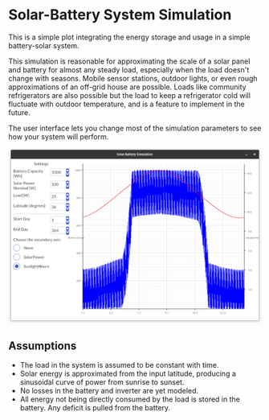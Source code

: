 # Solar-Battery System Simulation
This is a simple plot integrating the energy storage and usage in a simple battery-solar system. 

This simulation is reasonable for approximating the scale of a solar panel and battery for almost any steady load, especially when the load doesn't change with seasons. Mobile sensor stations, outdoor lights, or even rough approximations of an off-grid house are possible. Loads like community refrigerators are also possible but the load to keep a refrigerator cold will fluctuate with outdoor temperature, and is a feature to implement in the future.

The user interface lets you change most of the simulation parameters to see how your system will perform.

![User Interface](GUI.png?raw=true)

## Assumptions
* The load in the system is assumed to be constant with time. 
* Solar energy is approximated from the input latitude, producing a sinusoidal curve of power from sunrise to sunset.
* No losses in the battery and inverter are yet modeled. 
* All energy not being directly consumed by the load is stored in the battery. Any deficit is pulled from the battery.
